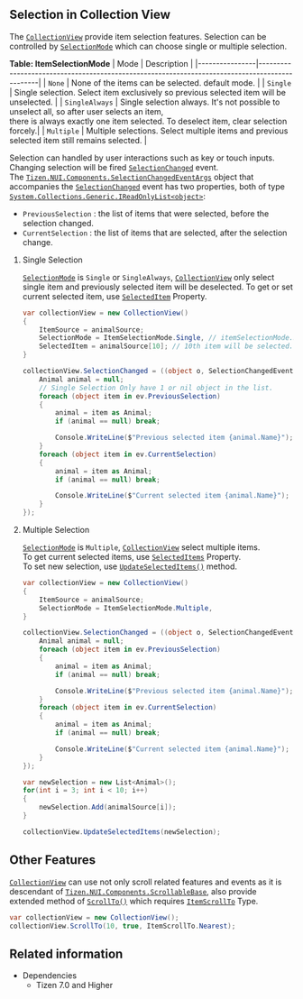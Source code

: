 ## Selection in Collection View

The [`CollectionView`](/application/dotnet/api/TizenFX/latest/api/Tizen.NUI.Components.CollectionView.html) provide item selection features. Selection can be controlled by [`SelectionMode`](/application/dotnet/api/TizenFX/latest/api/Tizen.NUI.Components.CollectionView.html#Tizen_NUI_Components_CollectionView_SelectionMode_) which can choose single or multiple selection.

**Table: ItemSelectionMode**
| Mode           | Description                                                                                   |
|----------------|-----------------------------------------------------------------------------------------------|
| `None`         | None of the items can be selected. default mode.                                              |
| `Single`       | Single selection. Select item exclusively so previous selected item will be unselected.       |
| `SingleAlways` | Single selection always. It's not possible to unselect all, so after user selects an item,<br>there is always exactly one item selected. To deselect item, clear selection forcely.|
| `Multiple`     | Multiple selections. Select multiple items and previous selected item still remains selected. |

Selection can handled by user interactions such as key or touch inputs.
Changing selection will be fired [`SelectionChanged`](/application/dotnet/api/TizenFX/latest/api/Tizen.NUI.Components.CollectionView.html#Tizen_NUI_Components_CollectionView_SelectionChanged) event.<br>
The [`Tizen.NUI.Components.SelectionChangedEventArgs`](/application/dotnet/api/TizenFX/latest/api/Tizen.NUI.Components.SelectionChangedEventArgs.html) object that accompanies the [`SelectionChanged`](/application/dotnet/api/TizenFX/latest/api/Tizen.NUI.Components.CollectionView.html#Tizen_NUI_Components_CollectionView_SelectionChanged) event has two properties, both of type [`System.Collections.Generic.IReadOnlyList<object>`](https://learn.microsoft.com/en-us/dotnet/api/system.collections.generic.ireadonlylist-1?view=net-7.0):

- `PreviousSelection` : the list of items that were selected, before the selection changed.
- `CurrentSelection` : the list of items that are selected, after the selection change.


1. Single Selection

    [`SelectionMode`](/application/dotnet/api/TizenFX/latest/api/Tizen.NUI.Components.CollectionView.html#Tizen_NUI_Components_CollectionView_SelectionMode_) is `Single` or `SingleAlways`, [`CollectionView`](/application/dotnet/api/TizenFX/latest/api/Tizen.NUI.Components.CollectionView.html) only select single item and previously selected item will be deselected.
    To get or set current selected item, use [`SelectedItem`](/application/dotnet/api/TizenFX/latest/api/Tizen.NUI.Components.CollectionView.html#Tizen_NUI_Components_CollectionView_SelectedItem_) Property.

    ```csharp
    var collectionView = new CollectionView()
    {
        ItemSource = animalSource;
        SelectionMode = ItemSelectionMode.Single, // itemSelectionMode.SingleAlways,
        SelectedItem = animalSource[10]; // 10th item will be selected.
    }

    collectionView.SelectionChanged = ((object o, SelectionChangedEventArgs ev) => {
        Animal animal = null;
        // Single Selection Only have 1 or nil object in the list.
        foreach (object item in ev.PreviousSelection)
        {
            animal = item as Animal;
            if (animal == null) break;

            Console.WriteLine($"Previous selected item {animal.Name}");
        }
        foreach (object item in ev.CurrentSelection)
        {
            animal = item as Animal;
            if (animal == null) break;

            Console.WriteLine($"Current selected item {animal.Name}");
        }
    });
   ```


2. Multiple Selection

    [`SelectionMode`](/application/dotnet/api/TizenFX/latest/api/Tizen.NUI.Components.CollectionView.html#Tizen_NUI_Components_CollectionView_SelectionMode_) is `Multiple`, [`CollectionView`](/application/dotnet/api/TizenFX/latest/api/Tizen.NUI.Components.CollectionView.html) select multiple items.<br>
    To get current selected items, use [`SelectedItems`](/application/dotnet/api/TizenFX/latest/api/Tizen.NUI.Components.CollectionView.html#Tizen_NUI_Components_CollectionView_SelectedItems_) Property.<br>
    To set new selection, use [`UpdateSelectedItems()`](/application/dotnet/api/TizenFX/latest/api/Tizen.NUI.Components.CollectionView.html#Tizen_NUI_Components_CollectionView_UpdateSelectedItems_) method.<br>

    ```csharp
    var collectionView = new CollectionView()
    {
        ItemSource = animalSource;
        SelectionMode = ItemSelectionMode.Multiple,
    }

    collectionView.SelectionChanged = ((object o, SelectionChangedEventArgs ev) => {
        Animal animal = null;
        foreach (object item in ev.PreviousSelection)
        {
            animal = item as Animal;
            if (animal == null) break;

            Console.WriteLine($"Previous selected item {animal.Name}");
        }
        foreach (object item in ev.CurrentSelection)
        {
            animal = item as Animal;
            if (animal == null) break;

            Console.WriteLine($"Current selected item {animal.Name}");
        }
    });

    var newSelection = new List<Animal>();
    for(int i = 3; int i < 10; i++)
    {
        newSelection.Add(animalSource[i]);
    }

    collectionView.UpdateSelectedItems(newSelection);
   ```

 ## Other Features

[`CollectionView`](/application/dotnet/api/TizenFX/latest/api/Tizen.NUI.Components.CollectionView.html) can use not only scroll related features and events as it is descendant of [`Tizen.NUI.Components.ScrollableBase`](/application/dotnet/api/TizenFX/latest/api/Tizen.NUI.Components.ScrollableBase.html), also provide extended method of [`ScrollTo()`](/application/dotnet/api/TizenFX/latest/api/Tizen.NUI.Components.CollectionView.html#Tizen_NUI_Components_CollectionView_ScrollTo_) which requires [`ItemScrollTo`](/application/dotnet/api/TizenFX/latest/api/Tizen.NUI.Components.CollectionView.ItemScrollTo.html) Type.

```csharp
var collectionView = new CollectionView();
collectionView.ScrollTo(10, true, ItemScrollTo.Nearest);
```


## Related information

- Dependencies
  -   Tizen 7.0 and Higher